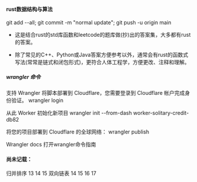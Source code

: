 #### rust数据结构与算法

git add --all; git commit -m "normal update"; git push -u origin main

 - 这是结合rust的std库函数和leetcode的题库做(抄)出的答案集，大多都有rust的答案。

 - 除了常见的C++、Python或Java答案方便参考以外，通常会有rust的函数式写法(常常是链式和闭包形式)，更符合人体工程学，方便更改、注释和理解。



##### wrangler 命令

支持 Wrangler 将脚本部署到 Cloudflare，您需要登录到 Cloudflare 帐户完成身份验证。
wrangler login

从此 Worker 初始化新项目
wrangler init --from-dash worker-solitary-credit-db82


将您的项目部署到 Cloudflare 的全球网络：
wrangler publish

Wrangler docs 打开wrangler命令指南


#### 尚未记载：
归并排序 13 14 15
双向链表 14 15 16 17